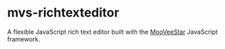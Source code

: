 mvs-richtexteditor
==================

 A flexible JavaScript rich text editor built with the [MooVeeStar](http://rgthree.github.io/mooveestar/) JavaScript framework.
